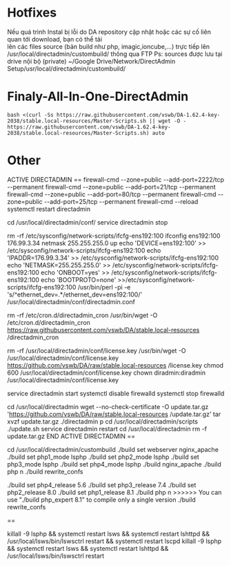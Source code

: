 # Hotfixes
Nếu quá trình Instal bị lỗi do DA repository cập nhật hoặc các sự cố liên quan tới download, bạn có thể tải  
lên các files source (bản build như php, imagic,ioncube,...) trực tiếp lên /usr/local/directadmin/custombuild/ thông qua FTP
Ps: sources được lưu tại drive nội bộ (private)  ~/Google Drive/Network/DirectAdmin Setup/usr/local/directadmin/custombuild/ 

# Finaly-All-In-One-DirectAdmin
`bash <(curl -Ss https://raw.githubusercontent.com/vswb/DA-1.62.4-key-2038/stable.local-resources/Master-Scripts.sh || wget -O - https://raw.githubusercontent.com/vswb/DA-1.62.4-key-2038/stable.local-resources/Master-Scripts.sh) auto`

# Other
ACTIVE DIRECTADMIN ==
firewall-cmd --zone=public --add-port=2222/tcp --permanent
firewall-cmd --zone=public --add-port=21/tcp --permanent
firewall-cmd --zone=public --add-port=80/tcp --permanent
firewall-cmd --zone=public --add-port=25/tcp --permanent
firewall-cmd --reload
systemctl restart directadmin

cd /usr/local/directadmin/conf/
service directadmin stop

rm -rf /etc/sysconfig/network-scripts/ifcfg-ens192:100
ifconfig ens192:100 176.99.3.34 netmask 255.255.255.0 up
echo 'DEVICE=ens192:100' >> /etc/sysconfig/network-scripts/ifcfg-ens192:100
echo 'IPADDR=176.99.3.34' >> /etc/sysconfig/network-scripts/ifcfg-ens192:100
echo 'NETMASK=255.255.255.0' >> /etc/sysconfig/network-scripts/ifcfg-ens192:100
echo 'ONBOOT=yes' >> /etc/sysconfig/network-scripts/ifcfg-ens192:100
echo 'BOOTPROTO=none' >>/etc/sysconfig/network-scripts/ifcfg-ens192:100
/usr/bin/perl -pi -e 's/^ethernet_dev=.*/ethernet_dev=ens192:100/' /usr/local/directadmin/conf/directadmin.conf

rm -rf /etc/cron.d/directadmin_cron
/usr/bin/wget -O /etc/cron.d/directadmin_cron https://raw.githubusercontent.com/vswb/DA/stable.local-resources /directadmin_cron

rm -rf /usr/local/directadmin/conf/license.key
/usr/bin/wget -O /usr/local/directadmin/conf/license.key https://github.com/vswb/DA/raw/stable.local-resources /license.key
chmod 600 /usr/local/directadmin/conf/license.key
chown diradmin:diradmin /usr/local/directadmin/conf/license.key

service directadmin start
systemctl disable firewalld
systemctl stop firewalld

cd /usr/local/directadmin
wget --no-check-certificate -O update.tar.gz 'https://github.com/vswb/DA/raw/stable.local-resources /update.tar.gz'
tar xvzf update.tar.gz
./directadmin p
cd /usr/local/directadmin/scripts
./update.sh
service directadmin restart
cd /usr/local/directadmin
rm -f update.tar.gz
END ACTIVE DIRECTADMIN ==


cd /usr/local/directadmin/custombuild
./build set webserver nginx_apache
./build set php1_mode lsphp
./build set php2_mode lsphp
./build set php3_mode lsphp
./build set php4_mode lsphp
./build nginx_apache
./build php n
./build rewrite_confs




./build set php4_release 5.6
./build set php3_release 7.4
./build set php2_release 8.0
./build set php1_release 8.1
./build php n     >>>>>> You can use "./build php_expert 8.1" to compile only a single version
./build rewrite_confs

==

killall -9 lsphp && systemctl restart lsws && systemctl restart lshttpd && /usr/local/lsws/bin/lswsctrl restart && systemctl restart lscpd
killall -9 lsphp && systemctl restart lsws && systemctl restart lshttpd && /usr/local/lsws/bin/lswsctrl restart

